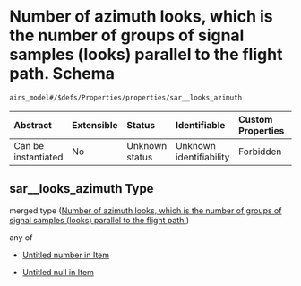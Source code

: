 # Number of azimuth looks, which is the number of groups of signal samples (looks) parallel to the flight path. Schema

```txt
airs_model#/$defs/Properties/properties/sar__looks_azimuth
```



| Abstract            | Extensible | Status         | Identifiable            | Custom Properties | Additional Properties | Access Restrictions | Defined In                                                                |
| :------------------ | :--------- | :------------- | :---------------------- | :---------------- | :-------------------- | :------------------ | :------------------------------------------------------------------------ |
| Can be instantiated | No         | Unknown status | Unknown identifiability | Forbidden         | Allowed               | none                | [model.schema.json\*](../../out/model.schema.json "open original schema") |

## sar\_\_looks\_azimuth Type

merged type ([Number of azimuth looks, which is the number of groups of signal samples (looks) parallel to the flight path.](model-defs-properties-properties-number-of-azimuth-looks-which-is-the-number-of-groups-of-signal-samples-looks-parallel-to-the-flight-path.md))

any of

*   [Untitled number in Item](model-defs-properties-properties-number-of-azimuth-looks-which-is-the-number-of-groups-of-signal-samples-looks-parallel-to-the-flight-path-anyof-0.md "check type definition")

*   [Untitled null in Item](model-defs-properties-properties-number-of-azimuth-looks-which-is-the-number-of-groups-of-signal-samples-looks-parallel-to-the-flight-path-anyof-1.md "check type definition")

